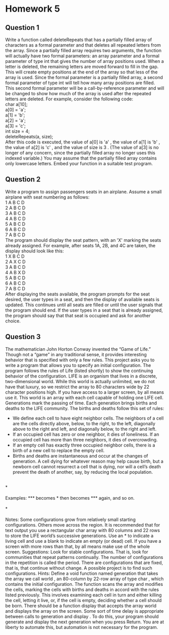 # Homework 5
## Question 1
Write a function called deleteRepeats that has a partially filled array of characters as a formal parameter and that deletes all repeated letters from the array. Since a partially filled array requires two arguments, the function will actually have two formal parameters: an array parameter and a formal parameter of type int that gives the number of array positions used. When a letter is deleted, the remaining letters are moved forward to fill in the gap. This will create empty positions at the end of the array so that less of the array is used. Since the formal parameter is a partially filled array, a second formal parameter of type int will tell how many array positions are filled. This second formal parameter will be a call-by-reference parameter and will be changed to show how much of the array is used after the repeated letters are deleted. For example, consider the following code:<br/>
char a[10];<br/>
a[0] = 'a';<br/>
a[1] = 'b';<br/>
a[2] = 'a';<br/>
a[3] = 'c';<br/>
int size = 4;<br/>
deleteRepeats(a, size);<br/>
After this code is executed, the value of a[0] is 'a' , the value of a[1] is 'b' , the value of a[2] is 'c' , and the value of size is 3 . (The value of a[3] is no longer of any concern, since the partially filled array no longer uses this indexed variable.) You may assume that the partially filled array contains only lowercase letters. Embed your function in a suitable test program.

## Question 2
Write a program to assign passengers seats in an airplane. Assume a small airplane with seat numbering as follows:<br/>
1    A B C D<br/>
2    A B C D<br/>
3    A B C D<br/>
4    A B C D<br/>
5    A B C D<br/>
6    A B C D<br/>
7    A B C D<br/>
The program should display the seat pattern, with an 'X' marking the seats already assigned. For example, after seats 1A, 2B, and 4C are taken, the display should look like this:<br/>
1      X B C D<br/>
2      A X C D<br/>
3      A B C D<br/>
4      A B X D<br/>
5      A B C D<br/>
6      A B C D<br/>
7      A B C D<br/>
After displaying the seats available, the program prompts for the seat desired, the user types in a seat, and then the display of available seats is updated. This continues until all seats are filled or until the user signals that the program should end. If the user types in a seat that is already assigned, the program should say that that seat is occupied and ask for another choice.

## Question 3
The mathematician John Horton Conway invented the “Game of Life.” Though not a “game” in any traditional sense, it provides interesting behavior that is specified with only a few rules. This project asks you to write a program that allows you to specify an initial configuration. The program follows the rules of Life (listed shortly) to show the continuing behavior of the configuration.
LIFE is an organism that lives in a discrete, two-dimensional world. While this world is actually unlimited, we do not have that luxury, so we restrict the array to 80 characters wide by 22 character positions high. If you have access to a larger screen, by all means use it.
This world is an array with each cell capable of holding one LIFE cell. Generations mark the passing of time. Each generation brings births and deaths to the LIFE community. The births and deaths follow this set of rules:
* We define each cell to have eight neighbor cells. The neighbors of a cell are the cells directly above, below, to the right, to the left, diagonally above to the right and left, and diagonally below, to the right and left.
* If an occupied cell has zero or one neighbor, it dies of loneliness. If an occupied cell has more than three neighbors, it dies of overcrowding.
* If an empty cell has exactly three occupied neighbor cells, there is a birth of a new cell to replace the empty cell.
* Births and deaths are instantaneous and occur at the changes of generation. A cell dying for whatever reason may help cause birth, but a newborn cell cannot resurrect a cell that is dying, nor will a cell’s death prevent the death of another, say, by reducing the local population.<br/>
<br/>
                                      * <br/>
<br/>
Examples: *** becomes * then becomes *** again, and so on.<br/>
<br/>
                                      * <br/>
<br/>
Notes: Some configurations grow from relatively small starting configurations. Others move across the region. It is recommended that for text output you use a rectangular char array with 80 columns and 22 rows to store the LIFE world’s successive generations. Use an * to indicate a living cell and use a blank to indicate an empty (or dead) cell. If you have a screen with more rows than that, by all means make use of the whole screen.
Suggestions: Look for stable configurations. That is, look for communities that repeat patterns continually. The number of configurations in the repetition is called the period. There are configurations that are fixed, that is, that continue without change. A possible project is to find such configurations.
Hints: Define a void function named generation that takes the array we call world , an 80-column by 22-row array of type char , which contains the initial configuration. The function scans the array and modifies the cells, marking the cells with births and deaths in accord with the rules listed previously. This involves examining each cell in turn and either killing the cell, letting it live, or, if the cell is empty, deciding whether a cell should be born. There should be a function display that accepts the array world and displays the array on the screen. Some sort of time delay is appropriate between calls to generation and display . To do this, your program should generate and display the next generation when you press Return. You are at liberty to automate this, but automation is not necessary for the program.
